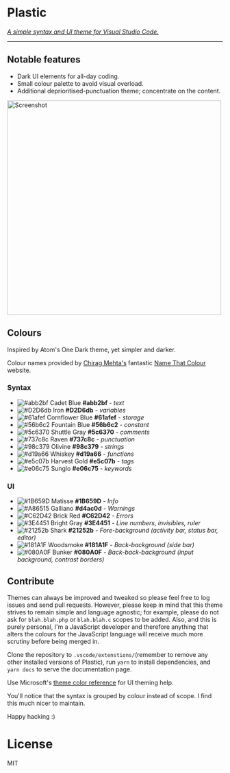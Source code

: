 # Plastic

_[A simple syntax and UI theme for Visual Studio Code.](http://wstone.io/plastic/)_

---

## Notable features

* Dark UI elements for all-day coding.
* Small colour palette to avoid visual overload.
* Additional deprioritised-punctuation theme; concentrate on the content.

<a href="https://raw.githubusercontent.com/will-stone/plastic/master/docs/screenshot-min.png" target="_blank"><img src="https://raw.githubusercontent.com/will-stone/plastic/master/docs/screenshot-min.png" width="500" alt="Screenshot"></a>

## Colours

Inspired by Atom's One Dark theme, yet simpler and darker.

Colour names provided by [Chirag Mehta's](http://chir.ag/about) fantastic
[Name That Colour](http://chir.ag/projects/name-that-color/) website.

### Syntax

* ![#abb2bf](https://placehold.it/15/abb2bf/000000?text=+) Cadet Blue
  **#abb2bf** - _text_
* ![#D2D6db](https://placehold.it/15/D2D6db/000000?text=+) Iron **#D2D6db** -
  _variables_
* ![#61afef](https://placehold.it/15/61afef/000000?text=+) Cornflower Blue
  **#61afef** - _storage_
* ![#56b6c2](https://placehold.it/15/56b6c2/000000?text=+) Fountain Blue
  **#56b6c2** - _constant_
* ![#5c6370](https://placehold.it/15/5c6370/000000?text=+) Shuttle Gray
  **#5c6370** - _comments_
* ![#737c8c](https://placehold.it/15/737c8c/000000?text=+) Raven **#737c8c** -
  _punctuation_
* ![#98c379](https://placehold.it/15/98c379/000000?text=+) Olivine **#98c379** -
  _strings_
* ![#d19a66](https://placehold.it/15/d19a66/000000?text=+) Whiskey **#d19a66** -
  _functions_
* ![#e5c07b](https://placehold.it/15/e5c07b/000000?text=+) Harvest Gold
  **#e5c07b** - _tags_
* ![#e06c75](https://placehold.it/15/e06c75/000000?text=+) Sunglo **#e06c75** -
  _keywords_

### UI

* ![#1B659D](https://placehold.it/15/1B659D/000000?text=+) Matisse **#1B659D** -
  _Info_
* ![#A86515](https://placehold.it/15/d4ac0d/000000?text=+) Galliano
  **#d4ac0d** - _Warnings_
* ![#C62D42](https://placehold.it/15/C62D42/000000?text=+) Brick Red
  **#C62D42** - _Errors_
* ![#3E4451](https://placehold.it/15/3E4451/000000?text=+) Bright Gray
  **#3E4451** - _Line numbers, invisibles, ruler_
* ![#21252b](https://placehold.it/15/21252b/000000?text=+) Shark **#21252b** -
  _Fore-background (activity bar, status bar, editor)_
* ![#181A1F](https://placehold.it/15/181A1F/000000?text=+) Woodsmoke
  **#181A1F** - _Back-background (side bar)_
* ![#080A0F](https://placehold.it/15/080A0F/000000?text=+) Bunker **#080A0F** -
  _Back-back-background (input background, contrast borders)_

## Contribute

Themes can always be improved and tweaked so please feel free to log issues and
send pull requests. However, please keep in mind that this theme strives to
remain simple and language agnostic; for example, please do not ask for
`blah.blah.php` or `blah.blah.c` scopes to be added. Also, and this is purely
personal, I'm a JavaScript developer and therefore anything that alters the
colours for the JavaScript language will receive much more scrutiny before being
merged in.

Clone the repository to `.vscode/extenstions/`(remember to remove any other
installed versions of Plastic), run `yarn` to install dependencies, and
`yarn docs` to serve the documentation page.

Use Microsoft's
[theme color reference](https://code.visualstudio.com/docs/getstarted/theme-color-reference)
for UI theming help.

You'll notice that the syntax is grouped by colour instead of scope. I find this
much nicer to maintain.

Happy hacking :)

# License

MIT
